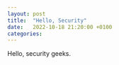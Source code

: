 ```yaml
---
layout: post
title:  "Hello, Security"
date:   2022-10-18 21:20:00 +0100
categories: 
---
```


Hello, security geeks.